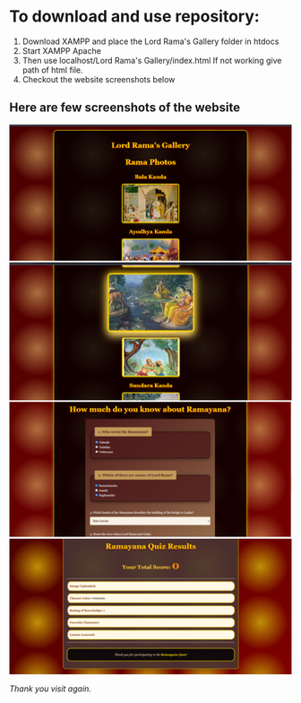 # To download and use repository:
1. Download XAMPP and place the Lord Rama's Gallery folder in htdocs
2. Start XAMPP Apache
3. Then use localhost/Lord Rama's Gallery/index.html If not working give path of html file.
4. Checkout the website screenshots below
   
 ## Here are few screenshots of the website
 ![screenshot 1](https://github.com/VarshiniAdari/Lord-Rama-s-Gallery/blob/main/Pic%201.png)
 ![Screenshot 2](https://github.com/VarshiniAdari/Lord-Rama-s-Gallery/blob/main/Pic%202.png)
 ![Screenshot 3](https://github.com/VarshiniAdari/Lord-Rama-s-Gallery/blob/main/Pic%203.png)
 ![Screenshot 2](https://github.com/VarshiniAdari/Lord-Rama-s-Gallery/blob/main/Pic%204.png)

 *Thank you visit again.*
